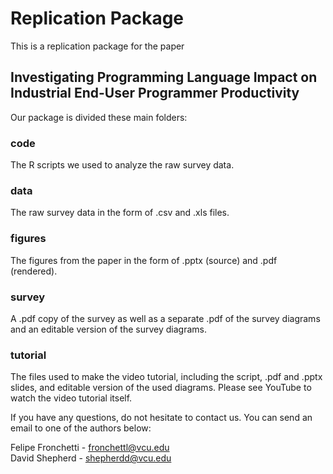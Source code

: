 # Replication Package

This is a replication package for the paper 
## Investigating Programming Language Impact on Industrial End-User Programmer Productivity 

Our package is divided these main folders:

### code
The R scripts we used to analyze the raw survey data. 

### data
The raw survey data in the form of .csv and .xls files.

### figures
The figures from the paper in the form of .pptx (source) and .pdf (rendered). 

### survey
A .pdf copy of the survey as well as a separate .pdf of the survey diagrams and an editable version of the survey diagrams.

### tutorial
The files used to make the video tutorial, including the script, .pdf and .pptx slides, and editable version of the used diagrams. Please see YouTube to watch the video tutorial itself.  

If you have any questions, do not hesitate to contact us. You can send an email to one of the authors below:   <br>

Felipe Fronchetti - fronchettl@vcu.edu <br>
David Shepherd - shepherdd@vcu.edu
